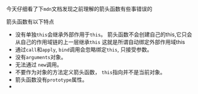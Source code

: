 今天仔细看了下`mdn`文档发现之前理解的箭头函数有些事错误的

箭头函数有以下特点

* 没有单独`this`会继承外部作用于`this`。 箭头函数不会创建自己的this,它只会从自己的作用域链的上一层继承`this` 这就是所谓自动绑定外部作用域this
* 通过`call`和`apply`, `bind`调用会忽略绑定`this`, 只接受参数。
* 没有`arguments`对象。
* 无法通过 `new`调用。
* 不要作为对象的方法定义箭头函数， `this`指向并不是当前对象。
* 箭头函数没有`prototype`属性。
* 

